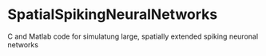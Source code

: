 # SpatialSpikingNeuralNetworks
C and Matlab code for simulatung large, spatially extended spiking neuronal networks
